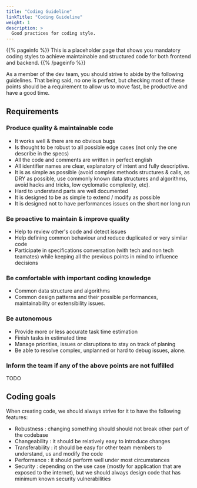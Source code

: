 ```yaml
---
title: "Coding Guideline"
linkTitle: "Coding Guideline"
weight: 1
description: >
  Good practices for coding style.
---
```


{{% pageinfo %}}
This is a placeholder page that shows you mandatory coding styles to achieve maintainable and structured code for both frontend and backend.
{{% /pageinfo %}}

As a member of the dev team, you should strive to abide by the following guidelines. That being said, no one is perfect, but checking most of these points should be a requirement to allow us to move fast, be productive and have a good time.

## Requirements

### Produce quality & maintainable code

* It works well & there are no obvious bugs
* Is thought to be robust to all possible edge cases (not only the one describe in the specs)
* All the code and comments are written in perfect english
* All identifier names are clear, explanatory of intent and fully descriptive.
* It is as simple as possible (avoid complex methods structures & calls, as DRY as possible, use commonly known data structures and algorithms, avoid hacks and tricks, low cyclomatic complexity, etc).
* Hard to understand parts are well documented
* It is designed to be as simple to extend / modify as possible
* It is designed not to have performances issues on the short nor long run

### Be proactive to maintain & improve quality

* Help to review other's code and detect issues
* Help defining common behaviour and reduce duplicated or very similar code
* Participate in specifications conversation (with tech and non tech teamates) while keeping all the previous points in mind to influence decisions

### Be comfortable with important coding knowledge

* Common data structure and algorithms
* Common design patterns and their possible performances, maintainability or extensibility issues.

### Be autonomous

* Provide more or less accurate task time estimation
* Finish tasks in estimated time
* Manage priorities, issues or disruptions to stay on track of planing
* Be able to resolve complex, unplanned or hard to debug issues, alone.

### Inform the team if any of the above points are not fulfilled

TODO

## Coding goals

When creating code, we should always strive for it to have the following features:

* Robustness : changing something should should not break other part of the codebase
* Changeability : it should be relatively easy to introduce changes
* Transferability : it should be easy for other team members to understand, us and modify the code
* Performance : it should perform well under most circumstances
* Security : depending on the use case (mostly for application that are exposed to the internet), but we should always design code that has minimum known security vulnerabilities